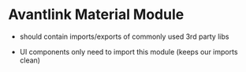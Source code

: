# Avantlink  Material Module

 *  should contain imports/exports of commonly used 3rd party libs
 
 *  UI components only need to import this module (keeps our imports clean)
 
 
 
 
 
 
